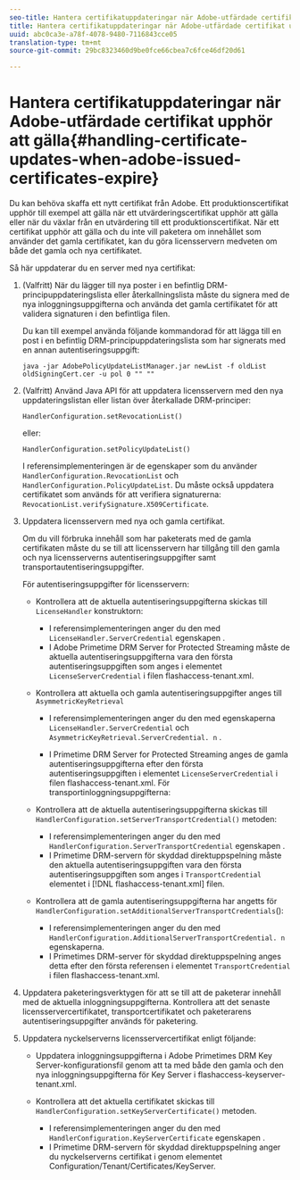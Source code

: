 ```yaml
---
seo-title: Hantera certifikatuppdateringar när Adobe-utfärdade certifikat upphör att gälla
title: Hantera certifikatuppdateringar när Adobe-utfärdade certifikat upphör att gälla
uuid: abc0ca3e-a78f-4078-9480-7116843cce05
translation-type: tm+mt
source-git-commit: 29bc8323460d9be0fce66cbea7c6fce46df20d61

---
```



# Hantera certifikatuppdateringar när Adobe-utfärdade certifikat upphör att gälla{#handling-certificate-updates-when-adobe-issued-certificates-expire}

Du kan behöva skaffa ett nytt certifikat från Adobe. Ett produktionscertifikat upphör till exempel att gälla när ett utvärderingscertifikat upphör att gälla eller när du växlar från en utvärdering till ett produktionscertifikat. När ett certifikat upphör att gälla och du inte vill paketera om innehållet som använder det gamla certifikatet, kan du göra licensservern medveten om både det gamla och nya certifikatet.

Så här uppdaterar du en server med nya certifikat:

1. (Valfritt) När du lägger till nya poster i en befintlig DRM-principuppdateringslista eller återkallningslista måste du signera med de nya inloggningsuppgifterna och använda det gamla certifikatet för att validera signaturen i den befintliga filen.

   Du kan till exempel använda följande kommandorad för att lägga till en post i en befintlig DRM-principuppdateringslista som har signerats med en annan autentiseringsuppgift:

   ```
   java -jar AdobePolicyUpdateListManager.jar newList -f oldList oldSigningCert.cer -u pol 0 "" ""
   ```

1. (Valfritt) Använd Java API för att uppdatera licensservern med den nya uppdateringslistan eller listan över återkallade DRM-principer:

   ```
   HandlerConfiguration.setRevocationList() 
   ```

   eller:

   ```
   HandlerConfiguration.setPolicyUpdateList()
   ```

   I referensimplementeringen är de egenskaper som du använder `HandlerConfiguration.RevocationList` och `HandlerConfiguration.PolicyUpdateList`. Du måste också uppdatera certifikatet som används för att verifiera signaturerna: `RevocationList.verifySignature.X509Certificate`.

1. Uppdatera licensservern med nya och gamla certifikat.

   Om du vill förbruka innehåll som har paketerats med de gamla certifikaten måste du se till att licensservern har tillgång till den gamla och nya licensserverns autentiseringsuppgifter samt transportautentiseringsuppgifter.

   För autentiseringsuppgifter för licensservern:

   * Kontrollera att de aktuella autentiseringsuppgifterna skickas till `LicenseHandler` konstruktorn:

      * I referensimplementeringen anger du den med `LicenseHandler.ServerCredential` egenskapen .
      * I Adobe Primetime DRM Server for Protected Streaming måste de aktuella autentiseringsuppgifterna vara den första autentiseringsuppgiften som anges i elementet `LicenseServerCredential` i filen flashaccess-tenant.xml.
   * Kontrollera att aktuella och gamla autentiseringsuppgifter anges till `AsymmetricKeyRetrieval`

      * I referensimplementeringen anger du den med egenskaperna `LicenseHandler.ServerCredential` och `AsymmetricKeyRetrieval.ServerCredential. n` .

      * I Primetime DRM Server for Protected Streaming anges de gamla autentiseringsuppgifterna efter den första autentiseringsuppgiften i elementet `LicenseServerCredential` i filen flashaccess-tenant.xml.
   För transportinloggningsuppgifterna:

   * Kontrollera att de aktuella autentiseringsuppgifterna skickas till `HandlerConfiguration.setServerTransportCredential()` metoden:

      * I referensimplementeringen anger du den med `HandlerConfiguration.ServerTransportCredential` egenskapen .
      * I Primetime DRM-servern för skyddad direktuppspelning måste den aktuella autentiseringsuppgiften vara den första autentiseringsuppgiften som anges i `TransportCredential` elementet i [!DNL flashaccess-tenant.xml] filen.
   * Kontrollera att de gamla autentiseringsuppgifterna har angetts för `HandlerConfiguration.setAdditionalServerTransportCredentials`():

      * I referensimplementeringen anger du den med `HandlerConfiguration.AdditionalServerTransportCredential. n` egenskaperna.
      * I Primetimes DRM-server för skyddad direktuppspelning anges detta efter den första referensen i elementet `TransportCredential` i filen flashaccess-tenant.xml.




1. Uppdatera paketeringsverktygen för att se till att de paketerar innehåll med de aktuella inloggningsuppgifterna. Kontrollera att det senaste licensservercertifikatet, transportcertifikatet och paketerarens autentiseringsuppgifter används för paketering.
1. Uppdatera nyckelserverns licensservercertifikat enligt följande:

   * Uppdatera inloggningsuppgifterna i Adobe Primetimes DRM Key Server-konfigurationsfil genom att ta med både den gamla och den nya inloggningsuppgifterna för Key Server i flashaccess-keyserver-tenant.xml.
   * Kontrollera att det aktuella certifikatet skickas till `HandlerConfiguration.setKeyServerCertificate()` metoden.

      * I referensimplementeringen anger du den med `HandlerConfiguration.KeyServerCertificate` egenskapen .
      * I Primetime DRM-servern för skyddad direktuppspelning anger du nyckelserverns certifikat i genom elementet Configuration/Tenant/Certificates/KeyServer.


